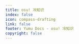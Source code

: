 ```yaml
---
title: osu! 冷知识
index: false
icon: compass-drafting
link: false
footer: Yumu Docs - osu! 冷知识
copyright: false
---
```

